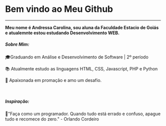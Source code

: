 <h1>   Bem vindo ao Meu Github</h1> 
<hr>
<b> Meu nome é Andressa Carolina, sou aluna da Faculdade Estacio de Goiás e atualemnte estou estudando Desenvolvimento WEB. </b> 
<br>
<h5>Sobre Mim: </h5>

🎓Graduando em Análise e Desenvolvimento de Software | 2º período

📚 Atualmente estudo as linguagens HTML, CSS, Javascript, PHP e Python

🚀 Apaixonada em promação e amo um desafio. 

<br>
<h5> Inspiração: </h5>

🚀"Faça como um programador. Quando tudo está errado e confuso, apague tudo e recomece do zero." - 
Orlando Cordeiro
